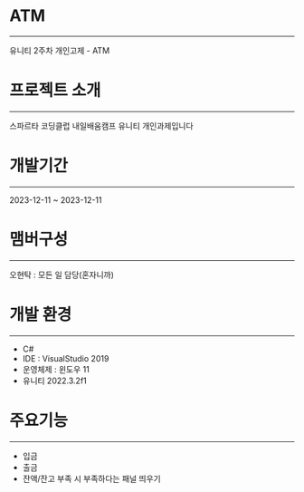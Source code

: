 # ATM
----
유니티 2주차 개인고제 - ATM
# 프로젝트 소개
----
스파르타 코딩클럽 내일배움캠프 유니티 개인과제입니다
# 개발기간 
----
2023-12-11 ~ 2023-12-11
# 맴버구성 
----
오현탁 : 모든 일 담당(혼자니까)

# 개발 환경
----
* C#
* IDE : VisualStudio 2019
* 운영체제 : 윈도우 11
* 유니티 2022.3.2f1

# 주요기능 
----
* 입금
* 출금
* 잔액/잔고 부족 시 부족하다는 패널 띄우기
